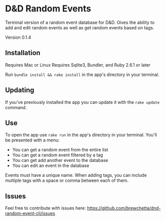 # D&D Random Events

Terminal version of a random event database for D&D. Gives the ability to add and edit random events as well as get random events based on tags.

Version 0.1.4

## Installation

Requires Mac or Linux
Requires Sqlite3, Bundler, and Ruby 2.6.1 or later

Run `bundle install && rake install` in the app's directory in your terminal.

## Updating

If you've previously installed the app you can update it with the `rake update` command.

## Use

To open the app use `rake run` in the app's directory in your terminal. You'll be presented with a menu:
- You can get a random event from the entire list
- You can get a random event filtered by a tag
- You can get add another event to the database
- You can edit an event in the database

Events must have a unique name. When adding tags, you can include multiple tags with a space or comma between each of them.

## Issues

Feel free to contribute with issues here: https://github.com/brewchetta/dnd-random-event-cli/issues
